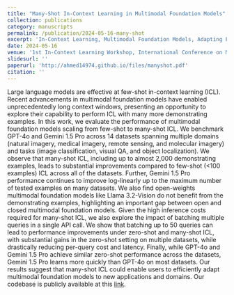 ```yaml
---
title: "Many-Shot In-Context Learning in Multimodal Foundation Models"
collection: publications
category: manuscripts
permalink: /publication/2024-05-16-many-shot
excerpt: 'In-Context Learning, Multimodal Foundation Models, Adapting Foundation Models'
date: 2024-05-16
venue: '1st In-Context Learning Workshop, International Conference on Machine Learning (ICML), 2024'
slidesurl: ''
paperurl: 'http://ahmed14974.github.io/files/manyshot.pdf'
citation: ''
---
```

<!-- Your Name, You. (2010). &quot;Paper Title Number 2.&quot; <i>Journal 1</i>. 1(2). -->

Large language models are effective at few-shot in-context learning (ICL). Recent advancements in multimodal foundation models have enabled unprecedentedly long context windows, presenting an opportunity to explore their capability to perform ICL with many more demonstrating examples. In this work, we evaluate the performance of multimodal foundation models scaling from few-shot to many-shot ICL. We benchmark GPT-4o and Gemini 1.5 Pro across 14 datasets spanning multiple domains (natural imagery, medical imagery, remote sensing, and molecular imagery) and tasks (image classification, visual QA, and object localization). We observe that many-shot ICL, including up to almost 2,000 demonstrating examples, leads to substantial improvements compared to few-shot (<100 examples) ICL across all of the datasets. Further, Gemini 1.5 Pro performance continues to improve log-linearly up to the maximum number of tested examples on many datasets. We also find open-weights multimodal foundation models like Llama 3.2-Vision do not benefit from the demonstrating examples, highlighting an important gap between open and closed multimodal foundation models. Given the high inference costs required for many-shot ICL, we also explore the impact of batching multiple queries in a single API call. We show that batching up to 50 queries can lead to performance improvements under zero-shot and many-shot ICL, with substantial gains in the zero-shot setting on multiple datasets, while drastically reducing per-query cost and latency. Finally, while GPT-4o and Gemini 1.5 Pro achieve similar zero-shot performance across the datasets, Gemini 1.5 Pro learns more quickly than GPT-4o on most datasets. Our results suggest that many-shot ICL could enable users to efficiently adapt multimodal foundation models to new applications and domains. Our codebase is publicly available at this [link](https://github.com/stanfordmlgroup/ManyICL).
